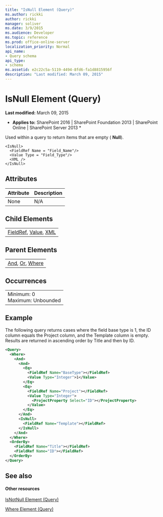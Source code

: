 ```yaml
---
title: "IsNull Element (Query)"
ms.author: rickki
author: rickki
manager: soliver
ms.date: 3/9/2015
ms.audience: Developer
ms.topic: reference
ms.prod: office-online-server
localization_priority: Normal
api_name:
- Query schema
api_type:
- schema
ms.assetid: e2c22c5a-5119-4494-8fd6-fa1d8815956f
description: "Last modified: March 09, 2015"
---
```


# IsNull Element (Query)

 **Last modified:** March 09, 2015 
  
 * **Applies to:** SharePoint 2016 | SharePoint Foundation 2013 | SharePoint Online | SharePoint Server 2013 * 
  
Used within a query to return items that are empty ( **Null**).
  
```
<IsNull>
  <FieldRef Name = "Field_Name"/>
  <Value Type = "Field_Type"/>
  <XML />
</IsNull>
```

## Attributes

|**Attribute**|**Description**|
|:-----|:-----|
|None  <br/> |N/A  <br/> |
   
## Child Elements

||
|:-----|
|[FieldRef](fieldref-element-query.md), [Value](value-element-query.md), [XML](xml-element.md)|
   
## Parent Elements

||
|:-----|
|[And](and-element-query.md), [Or](or-element-query.md), [Where](where-element-query.md)|
   
## Occurrences

||
|:-----|
|Minimum: 0  <br/> Maximum: Unbounded  <br/> |
   
## Example

The following query returns cases where the field base type is 1, the ID column equals the Project column, and the Template column is empty. Results are returned in ascending order by Title and then by ID.
  
```XML
<Query>
  <Where>
    <And>
      <And>
        <Eq>
          <FieldRef Name="BaseType"></FieldRef>
          <Value Type="Integer">1</Value>
        </Eq>
        <Eq>
          <FieldRef Name="Project"></FieldRef>
          <Value Type="Integer">
            <ProjectProperty Select="ID"></ProjectProperty>
          </Value>
        </Eq>
      </And>
      <IsNull>
        <FieldRef Name="Template"></FieldRef>
      </IsNull>
    </And>
  </Where>
  <OrderBy>
    <FieldRef Name="Title"></FieldRef>
    <FieldRef Name="ID"></FieldRef>
  </OrderBy>
</Query>
```

## See also

#### Other resources

[IsNotNull Element (Query)](isnotnull-element-query.md)
  
[Where Element (Query)](where-element-query.md)

